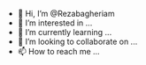 - 👋 Hi, I’m @Rezabagheriam
- 👀 I’m interested in ...
- 🌱 I’m currently learning ...
- 💞️ I’m looking to collaborate on ...
- 📫 How to reach me ...

<!---
Rezabagheriam/Rezabagheriam is a ✨ special ✨ repository because its `README.md` (this file) appears on your GitHub profile.
You can click the Preview link to take a look at your changes.
--->
